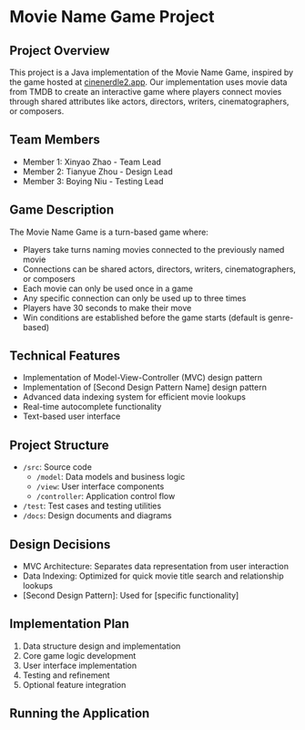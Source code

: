 # Movie Name Game Project

## Project Overview
This project is a Java implementation of the Movie Name Game, inspired by the game hosted at [cinenerdle2.app](https://www.cinenerdle2.app/). Our implementation uses movie data from TMDB to create an interactive game where players connect movies through shared attributes like actors, directors, writers, cinematographers, or composers.

## Team Members
- Member 1: Xinyao Zhao - Team Lead
- Member 2: Tianyue Zhou - Design Lead
- Member 3: Boying Niu - Testing Lead

## Game Description
The Movie Name Game is a turn-based game where:
- Players take turns naming movies connected to the previously named movie
- Connections can be shared actors, directors, writers, cinematographers, or composers
- Each movie can only be used once in a game
- Any specific connection can only be used up to three times
- Players have 30 seconds to make their move
- Win conditions are established before the game starts (default is genre-based)

## Technical Features
- Implementation of Model-View-Controller (MVC) design pattern
- Implementation of [Second Design Pattern Name] design pattern
- Advanced data indexing system for efficient movie lookups
- Real-time autocomplete functionality
- Text-based user interface

## Project Structure
- `/src`: Source code
  - `/model`: Data models and business logic
  - `/view`: User interface components
  - `/controller`: Application control flow
- `/test`: Test cases and testing utilities
- `/docs`: Design documents and diagrams

## Design Decisions
- MVC Architecture: Separates data representation from user interaction
- Data Indexing: Optimized for quick movie title search and relationship lookups
- [Second Design Pattern]: Used for [specific functionality]

## Implementation Plan
1. Data structure design and implementation
2. Core game logic development
3. User interface implementation
4. Testing and refinement
5. Optional feature integration

## Running the Application
